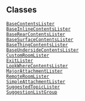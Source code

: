 ## Classes

<a href="../object/BaseContentsLister.html#BaseContentsLister"
target="main"><code>BaseContentsLister</code></a>  
<a
href="../object/BaseInlineContentsLister.html#BaseInlineContentsLister"
target="main"><code>BaseInlineContentsLister</code></a>  
<a href="../object/BaseRearContentsLister.html#BaseRearContentsLister"
target="main"><code>BaseRearContentsLister</code></a>  
<a
href="../object/BaseSurfaceContentsLister.html#BaseSurfaceContentsLister"
target="main"><code>BaseSurfaceContentsLister</code></a>  
<a href="../object/BaseThingContentsLister.html#BaseThingContentsLister"
target="main"><code>BaseThingContentsLister</code></a>  
<a
href="../object/BaseUndersideContentsLister.html#BaseUndersideContentsLister"
target="main"><code>BaseUndersideContentsLister</code></a>  
<a href="../object/CustomRoomLister.html#CustomRoomLister"
target="main"><code>CustomRoomLister</code></a>  
<a href="../object/ExitLister1.html#ExitLister"
target="main"><code>ExitLister</code></a>  
<a href="../object/LookWhereContentsLister.html#LookWhereContentsLister"
target="main"><code>LookWhereContentsLister</code></a>  
<a href="../object/MajorAttachmentLister.html#MajorAttachmentLister"
target="main"><code>MajorAttachmentLister</code></a>  
<a href="../object/RemoteRoomLister.html#RemoteRoomLister"
target="main"><code>RemoteRoomLister</code></a>  
<a href="../object/SimpleAttachmentLister.html#SimpleAttachmentLister"
target="main"><code>SimpleAttachmentLister</code></a>  
<a href="../object/SuggestedTopicLister.html#SuggestedTopicLister"
target="main"><code>SuggestedTopicLister</code></a>  
<a href="../object/SuggestionListGroup.html#SuggestionListGroup"
target="main"><code>SuggestionListGroup</code></a>  
